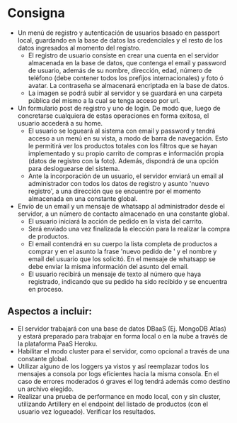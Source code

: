 # Consigna

- Un menú de registro y autenticación de usuarios basado en passport local, guardando en la base de datos las credenciales y el resto de los datos ingresados al momento del registro. 
	- El registro de usuario consiste en crear una cuenta en el servidor almacenada en la base de datos, que contenga el email y password de usuario, además de su nombre, dirección, edad, número de teléfono (debe contener todos los prefijos internacionales) y foto ó avatar. La contraseña se almacenará encriptada en la base de datos.
	- La imagen se podrá subir al servidor y se guardará en una carpeta pública del mismo a la cual se tenga acceso por url.
- Un formulario post de registro y uno de login. De modo que, luego de concretarse cualquiera de estas operaciones en forma exitosa, el usuario accederá a su home.
	- El usuario se logueará al sistema con email y password y tendrá acceso a un menú en su vista, a modo de barra de navegación. Esto le permitirá ver los productos totales con los filtros que se hayan implementado y su propio carrito de compras e información propia (datos de registro con la foto). Además, dispondrá de una opción para desloguearse del sistema.
	- Ante la incorporación de un usuario, el servidor enviará un email al administrador con todos los datos de registro y asunto 'nuevo registro', a una dirección que se encuentre por el momento almacenada en una constante global.
- Envío de un email y un mensaje de whatsapp al administrador desde el servidor, a un número de contacto almacenado en una constante global.
	- El usuario iniciará la acción de pedido en la vista del carrito.
	- Será enviado una vez finalizada la elección para la realizar la compra de productos.
	- El email contendrá en su cuerpo la lista completa de productos a comprar y en el asunto la frase 'nuevo pedido de ' y el nombre y email del usuario que los solicitó. En el mensaje de whatsapp se debe enviar la misma información del asunto del email.
	- El usuario recibirá un mensaje de texto al número que haya registrado, indicando que su pedido ha sido recibido y se encuentra en proceso.

## Aspectos a incluir:

- El servidor trabajará con una base de datos DBaaS (Ej. MongoDB Atlas) y estará preparado para trabajar en forma local o en la nube a través de la plataforma PaaS Heroku.
- Habilitar el modo cluster para el servidor, como opcional a través de una constante global.
- Utilizar alguno de los loggers ya vistos y así reemplazar todos los mensajes a consola por logs eficientes hacia la misma consola. En el caso de errores moderados ó graves el log tendrá además como destino un archivo elegido.
- Realizar una prueba de performance en modo local, con y sin cluster, utilizando Artillery en el endpoint del listado de productos (con el usuario vez logueado). Verificar los resultados.
